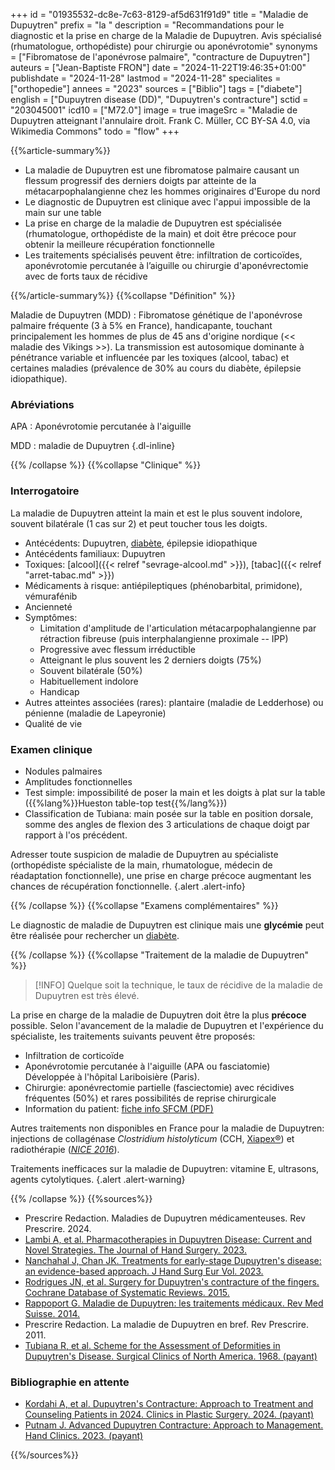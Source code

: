 +++
id = "01935532-dc8e-7c63-8129-af5d631f91d9"
title = "Maladie de Dupuytren"
prefix = "la "
description = "Recommandations pour le diagnostic et la prise en charge de la Maladie de Dupuytren. Avis spécialisé (rhumatologue, orthopédiste) pour chirurgie ou aponévrotomie"
synonyms = ["Fibromatose de l'aponévrose palmaire", "contracture de Dupuytren"]
auteurs = ["Jean-Baptiste FRON"]
date = "2024-11-22T19:46:35+01:00"
publishdate = "2024-11-28"
lastmod = "2024-11-28"
specialites = ["orthopedie"]
annees = "2023"
sources = ["Biblio"]
tags = ["diabete"]
english = ["Dupuytren disease (DD)", "Dupuytren's contracture"]
sctid = "203045001"
icd10 = ["M72.0"]
image = true
imageSrc = "Maladie de Dupuytren atteignant l'annulaire droit. Frank C. Müller, CC BY-SA 4.0, via Wikimedia Commons"
todo = "flow"
+++

{{%article-summary%}}

- La maladie de Dupuytren est une fibromatose palmaire causant un flessum progressif des derniers doigts par atteinte de la métacarpophalangienne chez les hommes originaires d'Europe du nord
- Le diagnostic de Dupuytren est clinique avec l'appui impossible de la main sur une table
- La prise en charge de la maladie de Dupuytren est spécialisée (rhumatologue, orthopédiste de la main) et doit être précoce pour obtenir la meilleure récupération fonctionnelle
- Les traitements spécialisés peuvent être: infiltration de corticoïdes, aponévrotomie percutanée à l’aiguille ou chirurgie d'aponévrectomie avec de forts taux de récidive

{{%/article-summary%}}
{{%collapse "Définition" %}}

Maladie de Dupuytren (MDD)
: Fibromatose génétique de l'aponévrose palmaire fréquente (3 à 5% en France), handicapante, touchant principalement les hommes de plus de 45 ans d'origine nordique (<< maladie des Vikings >>). La transmission est autosomique dominante à pénétrance variable et influencée par les toxiques (alcool, tabac) et certaines maladies (prévalence de 30% au cours du diabète, épilepsie idiopathique).

### Abréviations

APA
: Aponévrotomie percutanée à l'aiguille

MDD
: maladie de Dupuytren
{.dl-inline}

{{% /collapse %}}
{{%collapse "Clinique" %}}

### Interrogatoire

La maladie de Dupuytren atteint la main et est le plus souvent indolore, souvent bilatérale (1 cas sur 2) et peut toucher tous les doigts.

- Antécédents: Dupuytren, [diabète](/tags/diabete/), épilepsie idiopathique
- Antécédents familiaux: Dupuytren
- Toxiques: [alcool]({{< relref "sevrage-alcool.md" >}}), [tabac]({{< relref "arret-tabac.md" >}})
- Médicaments à risque: antiépileptiques (phénobarbital, primidone), vémurafénib
- Ancienneté
- Symptômes:
  - Limitation d'amplitude de l'articulation métacarpophalangienne par rétraction fibreuse (puis interphalangienne proximale -- IPP)
  - Progressive avec flessum irréductible
  - Atteignant le plus souvent les 2 derniers doigts (75%)
  - Souvent bilatérale (50%)
  - Habituellement indolore
  - Handicap
- Autres atteintes associées (rares): plantaire (maladie de Ledderhose) ou pénienne (maladie de Lapeyronie)
- Qualité de vie

### Examen clinique

- Nodules palmaires
- Amplitudes fonctionnelles
- Test simple: impossibilité de poser la main et les doigts à plat sur la table ({{%lang%}}Hueston table-top test{{%/lang%}})
- Classification de Tubiana: main posée sur la table en position dorsale, somme des angles de flexion des 3 articulations de chaque doigt par rapport à l'os précédent.

Adresser toute suspicion de maladie de Dupuytren au spécialiste (orthopédiste spécialiste de la main, rhumatologue, médecin de réadaptation fonctionnelle), une prise en charge précoce augmentant les chances de récupération fonctionnelle.
{.alert .alert-info}

{{% /collapse %}}
{{%collapse "Examens complémentaires" %}}

Le diagnostic de maladie de Dupuytren est clinique mais une **glycémie** peut être réalisée pour rechercher un [diabète](/tags/diabete/).

{{% /collapse %}}
{{%collapse "Traitement de la maladie de Dupuytren" %}}

> [!INFO]
> Quelque soit la technique, le taux de récidive de la maladie de Dupuytren est très élevé.

La prise en charge de la maladie de Dupuytren doit être la plus **précoce** possible. Selon l'avancement de la maladie de Dupuytren et l'expérience du spécialiste, les traitements suivants peuvent être proposés:

- Infiltration de corticoïde
- Aponévrotomie percutanée à l'aiguille (APA ou fasciatomie)  
  Développée à l'hôpital Lariboisière (Paris).
- Chirurgie: aponévrectomie partielle (fasciectomie) avec récidives fréquentes (50%) et rares possibilités de reprise chirurgicale
- Information du patient: [fiche info SFCM (PDF)](https://www.sfcm.fr/wp-content/uploads/2020/02/Maladie-de-Dupuytren.pdf)

Autres traitements non disponibles en France pour la maladie de Dupuytren: injections de collagénase *Clostridium histolyticum* (CCH, [Xiapex®](https://www.has-sante.fr/jcms/c_1238457/en/xiapex-collagenase-de-clostridium-histolyticum)) et radiothérapie (*[NICE 2016](https://www.nice.org.uk/guidance/ipg573/chapter/1-Recommendations)*).

Traitements inefficaces sur la maladie de Dupuytren: vitamine E, ultrasons, agents cytolytiques.
{.alert .alert-warning}

{{% /collapse %}}
{{%sources%}}

- Prescrire Redaction. Maladies de Dupuytren médicamenteuses. Rev Prescrire. 2024.
- [Lambi A, et al. Pharmacotherapies in Dupuytren Disease: Current and Novel Strategies. The Journal of Hand Surgery. 2023.](https://www.sciencedirect.com/science/article/pii/S0363502323000709)
- [Nanchahal J, Chan JK. Treatments for early-stage Dupuytren's disease: an evidence-based approach. J Hand Surg Eur Vol. 2023.](https://pmc.ncbi.nlm.nih.gov/articles/PMC9996772/)
- [Rodrigues JN, et al. Surgery for Dupuytren's contracture of the fingers. Cochrane Database of Systematic Reviews. 2015.](https://www.cochranelibrary.com/cdsr/doi/10.1002/14651858.CD010143.pub2/full)
- [Rappoport G. Maladie de Dupuytren: les traitements médicaux. Rev Med Suisse. 2014.](https://www.revmed.ch/revue-medicale-suisse/2014/revue-medicale-suisse-415/maladie-de-dupuytren-les-traitements-medicaux)
- Prescrire Redaction. La maladie de Dupuytren en bref. Rev Prescrire. 2011.
- [Tubiana R, et al. Scheme for the Assessment of Deformities in Dupuytren's Disease. Surgical Clinics of North America. 1968. (payant)](https://www.sciencedirect.com/science/article/abs/pii/S0039610916386303)

### Bibliographie en attente

- [Kordahi A, et al. Dupuytren's Contracture: Approach to Treatment and Counseling Patients in 2024. Clinics in Plastic Surgery. 2024. (payant)](https://www.sciencedirect.com/science/article/abs/pii/S0094129824000452)
- [Putnam J. Advanced Dupuytren Contracture: Approach to Management. Hand Clinics. 2023. (payant)](https://www.sciencedirect.com/science/article/abs/pii/S0749071223000288)

{{%/sources%}}
